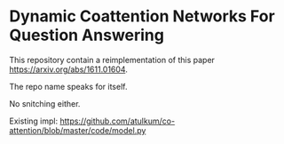 # Dynamic Coattention Networks For Question Answering

This repository contain a reimplementation of this paper https://arxiv.org/abs/1611.01604.

The repo name speaks for itself.

No snitching either.

Existing impl: https://github.com/atulkum/co-attention/blob/master/code/model.py
